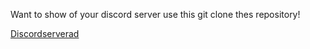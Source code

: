 Want to show of your discord server use this git clone thes repository!

[Discordserverad](https://user-images.githubusercontent.com/69129533/116581203-15fe6180-a8e2-11eb-8e33-0961122f1402.PNG)
